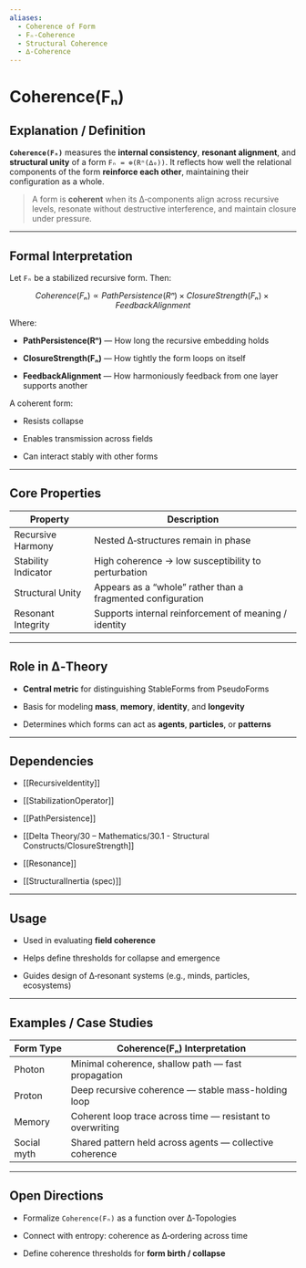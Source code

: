 ```yaml
---
aliases:
  - Coherence of Form
  - Fₙ-Coherence
  - Structural Coherence
  - ∆-Coherence
---
```


# Coherence(Fₙ)

## Explanation / Definition

**`Coherence(Fₙ)`** measures the **internal consistency**, **resonant alignment**, and **structural unity** of a form `Fₙ = ⊚(Rⁿ(∆₀))`. It reflects how well the relational components of the form **reinforce each other**, maintaining their configuration as a whole.

> A form is **coherent** when its ∆‑components align across recursive levels, resonate without destructive interference, and maintain closure under pressure.

---

## Formal Interpretation

Let `Fₙ` be a stabilized recursive form. Then:

```math
Coherence(Fₙ) ∝ PathPersistence(Rⁿ) × ClosureStrength(Fₙ) × FeedbackAlignment
````

Where:

- **PathPersistence(Rⁿ)** — How long the recursive embedding holds
    
- **ClosureStrength(Fₙ)** — How tightly the form loops on itself
    
- **FeedbackAlignment** — How harmoniously feedback from one layer supports another
    

A coherent form:

- Resists collapse
    
- Enables transmission across fields
    
- Can interact stably with other forms
    

---

## Core Properties

|Property|Description|
|---|---|
|Recursive Harmony|Nested ∆‑structures remain in phase|
|Stability Indicator|High coherence → low susceptibility to perturbation|
|Structural Unity|Appears as a “whole” rather than a fragmented configuration|
|Resonant Integrity|Supports internal reinforcement of meaning / identity|

---

## Role in ∆‑Theory

- **Central metric** for distinguishing StableForms from PseudoForms
    
- Basis for modeling **mass**, **memory**, **identity**, and **longevity**
    
- Determines which forms can act as **agents**, **particles**, or **patterns**
    

---

## Dependencies

- [[RecursiveIdentity]]
    
- [[StabilizationOperator]]
    
- [[PathPersistence]]
    
- [[Delta Theory/30 – Mathematics/30.1 - Structural Constructs/ClosureStrength]]
    
- [[Resonance]]
    
- [[StructuralInertia (spec)]]
    

---

## Usage

- Used in evaluating **field coherence**
    
- Helps define thresholds for collapse and emergence
    
- Guides design of ∆‑resonant systems (e.g., minds, particles, ecosystems)
    

---

## Examples / Case Studies

|Form Type|Coherence(Fₙ) Interpretation|
|---|---|
|Photon|Minimal coherence, shallow path — fast propagation|
|Proton|Deep recursive coherence — stable mass-holding loop|
|Memory|Coherent loop trace across time — resistant to overwriting|
|Social myth|Shared pattern held across agents — collective coherence|

---

## Open Directions

- Formalize `Coherence(Fₙ)` as a function over ∆‑Topologies
    
- Connect with entropy: coherence as ∆‑ordering across time
    
- Define coherence thresholds for **form birth / collapse**
    